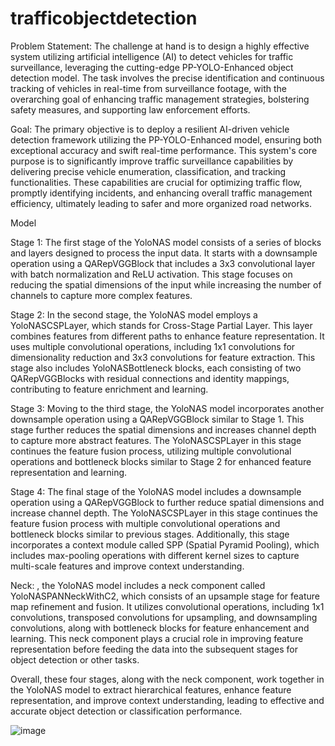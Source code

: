# trafficobjectdetection

Problem Statement: The challenge at hand is to design a highly effective system utilizing artificial intelligence (AI) to detect vehicles for traffic surveillance, leveraging the cutting-edge PP-YOLO-Enhanced object detection model. The task involves the precise identification and continuous tracking of vehicles in real-time from surveillance footage, with the overarching goal of enhancing traffic management strategies, bolstering safety measures, and supporting law enforcement efforts.

Goal: The primary objective is to deploy a resilient AI-driven vehicle detection framework utilizing the PP-YOLO-Enhanced model, ensuring both exceptional accuracy and swift real-time performance. This system's core purpose is to significantly improve traffic surveillance capabilities by delivering precise vehicle enumeration, classification, and tracking functionalities. These capabilities are crucial for optimizing traffic flow, promptly identifying incidents, and enhancing overall traffic management efficiency, ultimately leading to safer and more organized road networks.

Model

Stage 1: The first stage of the YoloNAS model consists of a series of blocks and layers designed to process the input data. It starts with a downsample operation using a QARepVGGBlock that includes a 3x3 convolutional layer with batch normalization and ReLU activation. This stage focuses on reducing the spatial dimensions of the input while increasing the number of channels to capture more complex features.

Stage 2: In the second stage, the YoloNAS model employs a YoloNASCSPLayer, which stands for Cross-Stage Partial Layer. This layer combines features from different paths to enhance feature representation. It uses multiple convolutional operations, including 1x1 convolutions for dimensionality reduction and 3x3 convolutions for feature extraction. This stage also includes YoloNASBottleneck blocks, each consisting of two QARepVGGBlocks with residual connections and identity mappings, contributing to feature enrichment and learning.

Stage 3: Moving to the third stage, the YoloNAS model incorporates another downsample operation using a QARepVGGBlock similar to Stage 1. This stage further reduces the spatial dimensions and increases channel depth to capture more abstract features. The YoloNASCSPLayer in this stage continues the feature fusion process, utilizing multiple convolutional operations and bottleneck blocks similar to Stage 2 for enhanced feature representation and learning.

Stage 4: The final stage of the YoloNAS model includes a downsample operation using a QARepVGGBlock to further reduce spatial dimensions and increase channel depth. The YoloNASCSPLayer in this stage continues the feature fusion process with multiple convolutional operations and bottleneck blocks similar to previous stages. Additionally, this stage incorporates a context module called SPP (Spatial Pyramid Pooling), which includes max-pooling operations with different kernel sizes to capture multi-scale features and improve context understanding.

Neck: , the YoloNAS model includes a neck component called YoloNASPANNeckWithC2, which consists of an upsample stage for feature map refinement and fusion. It utilizes convolutional operations, including 1x1 convolutions, transposed convolutions for upsampling, and downsampling convolutions, along with bottleneck blocks for feature enhancement and learning. This neck component plays a crucial role in improving feature representation before feeding the data into the subsequent stages for object detection or other tasks.

Overall, these four stages, along with the neck component, work together in the YoloNAS model to extract hierarchical features, enhance feature representation, and improve context understanding, leading to effective and accurate object detection or classification performance.

![image](https://github.com/sandeep822/trafficobjectdetection/assets/50867031/17d9bb40-5872-4ef7-91dd-9299129b599c)
